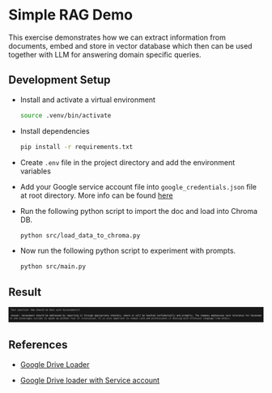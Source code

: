 # Simple RAG Demo

This exercise demonstrates how we can extract information from documents, embed and store in vector database which then can be used together with LLM for answering domain specific queries.

## Development Setup

- Install and activate a virtual environment

  ```sh
  source .venv/bin/activate
  ```

- Install dependencies

  ```sh
  pip install -r requirements.txt
  ```

- Create `.env` file in the project directory and add the environment variables

- Add your Google service account file into `google_credentials.json` file at root directory. More info can be found [here](getting-confluence-and-google-drive-credentials.md)

- Run the following python script to import the doc and load into Chroma DB.

  ```sh
  python src/load_data_to_chroma.py
  ```

- Now run the following python script to experiment with prompts.

  ```sh
  python src/main.py
  ```

## Result

![Result](image.png)

## References

- [Google Drive Loader](https://python.langchain.com/docs/integrations/document_loaders/google_drive/)

- [Google Drive loader with Service account](https://github.com/langchain-ai/langchain/issues/8755#issuecomment-1667596165)

